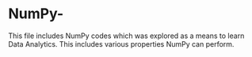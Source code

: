# NumPy-
This file includes NumPy codes which was explored as a means to learn Data Analytics. This includes various properties NumPy can perform. 
